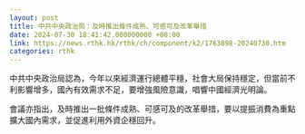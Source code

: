 ```yaml
---
layout: post
title: 中共中央政治局：及時推出條件成熟、可感可及改革舉措
date: 2024-07-30 18:41:42.000000000 +08:00
link: https://news.rthk.hk/rthk/ch/component/k2/1763898-20240730.htm
categories: rthk
---
```


中共中央政治局認為，今年以來經濟運行總體平穩，社會大局保持穩定，但當前不利影響增多，國內有效需求不足，要增強風險意識，唱響中國經濟光明論。

會議亦指出，及時推出一批條件成熟、可感可及的改革舉措，要以提振消費為重點擴大國內需求，並促進利用外資企穩回升。
